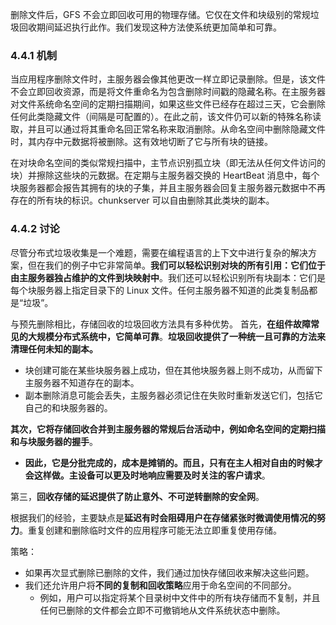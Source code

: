 删除文件后，GFS 不会立即回收可用的物理存储。它仅在文件和块级别的常规垃圾回收期间延迟执行此作。我们发现这种方法使系统更加简单和可靠。

### 4.4.1 机制
当应用程序删除文件时，主服务器会像其他更改一样立即记录删除。但是，该文件不会立即回收资源，而是将文件重命名为包含删除时间戳的隐藏名称。在主服务器对文件系统命名空间的定期扫描期间，如果这些文件已经存在超过三天，它会删除任何此类隐藏文件（间隔是可配置的）。在此之前，该文件仍可以新的特殊名称读取，并且可以通过将其重命名回正常名称来取消删除。从命名空间中删除隐藏文件时，其内存中元数据将被删除。这有效地切断了它与所有块的链接。

在对块命名空间的类似常规扫描中，主节点识别孤立块（即无法从任何文件访问的块）并擦除这些块的元数据。在定期与主服务器交换的 HeartBeat 消息中，每个块服务器都会报告其拥有的块的子集，并且主服务器会回复主服务器元数据中不再存在的所有块的标识。chunkserver 可以自由删除其此类块的副本。

### 4.4.2 讨论

尽管分布式垃圾收集是一个难题，需要在编程语言的上下文中进行复杂的解决方案，但在我们的例子中它非常简单。**我们可以轻松识别对块的所有引用：它们位于由主服务器独占维护的文件到块映射中**。我们还可以轻松识别所有块副本：它们是每个块服务器上指定目录下的 Linux 文件。任何主服务器不知道的此类复制品都是“垃圾”。

与预先删除相比，存储回收的垃圾回收方法具有多种优势。
首先，**在组件故障常见的大规模分布式系统中，它简单可靠**。**垃圾回收提供了一种统一且可靠的方法来清理任何未知的副本。**
- 块创建可能在某些块服务器上成功，但在其他块服务器上则不成功，从而留下主服务器不知道存在的副本。
- 副本删除消息可能会丢失，主服务器必须记住在失败时重新发送它们，包括它自己的和块服务器的。


**其次，它将存储回收合并到主服务器的常规后台活动中，例如命名空间的定期扫描和与块服务器的握手**。
- **因此，它是分批完成的，成本是摊销的。而且，只有在主人相对自由的时候才会这样做。主设备可以更及时地响应需要及时关注的客户请求**。

第三，**回收存储的延迟提供了防止意外、不可逆转删除的安全网**。

根据我们的经验，主要缺点是**延迟有时会阻碍用户在存储紧张时微调使用情况的努力**。重复创建和删除临时文件的应用程序可能无法立即重复使用存储。

策略：
- 如果再次显式删除已删除的文件，我们通过加快存储回收来解决这些问题。
- 我们还允许用户将**不同的复制和回收策略**应用于命名空间的不同部分。
	- 例如，用户可以指定将某个目录树中文件中的所有块存储而不复制，并且任何已删除的文件都会立即不可撤销地从文件系统状态中删除。
